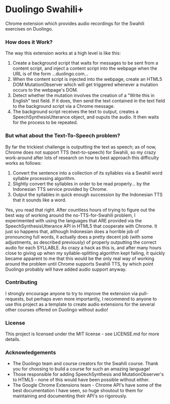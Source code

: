 # Duolingo Swahili+
Chrome extension which provides audio recordings for the Swahili exercises on 
Duolingo.

### How does it Work? ###
The way this extension works at a high level is like this:
1. Create a background script that waits for messages to be sent from a 
content script, and inject a content script into the webpage when the URL
is of the form ...duolingo.com...
2. When the content script is injected into the webpage, create an HTML5
DOM MutationObserver which will get triggered whenever a mutation occurs to
the webpage's DOM.
3. Detect whether the mutation involves the creation of a "Write this in English"
test field. If it does, then send the text contained in the text field to the
background script via a Chrome message.
4. The background script receives the text to output, creates a SpeechSynthesisUtterance
object, and ouputs the audio. It then waits for the process to be repeated.

### But what about the Text-To-Speech problem? ###
By far the trickiest challenge is outputting the text as speech; as of now, Chrome 
does not support TTS (text-to-speech) for Swahili, so my crazy work-around after
lots of research on how to best approach this difficulty works as follows:
1. Convert the sentence into a collection of its syllables via a Swahili
word syllable processing algorithm.
2. Slightly convert the syllables in order to be read properly... by the 
Indonesian TTS service provided by Chrome.
3. Output the syllables in quick enough succession by the Indonesian TTS that
it sounds like a word.

Yes, you read that right. After countless hours of trying to figure out the best
way of working around the no-TTS-for-Swahili problem, I experimented with using the
languages that ARE provided via the SpeechSynthesisUtterance API in HTML5 that 
cooperate with Chrome. It just so happens that, although Indonesian does a 
horrible job of pronouncing full words, it actually does a pretty decent job (with 
some adjustments, as described previously) of properly outputting the correct
audio for each SYLLABLE. As crazy a hack as this is, and after many hours close to 
giving up when my syllable-splitting algorithm kept failing, it quickly became apparent
to me that this would be the only real way of working around the problem until 
Chrome supports Swahili TTS, by which point Duolingo probably will have added audio 
support anyway. 

### Contributing ###
I strongly encourage anyone to try to improve the extension via pull-requests, but perhaps even more importantly, I recommend to anyone to use this project as a template to create audio extensions for the several other courses offered on Duolingo without audio!

### License ### 
This project is licensed under the MIT license - see LICENSE.md for more details.

### Acknowledgements ### 
* The Duolingo team and course creators for the Swahili course. Thank you for choosing to build
a course for such an amazing language!
* Those responsible for adding SpeechSynthesis and MutationObserver's to HTML5 - none of this would have been possible without either.
* The Google Chrome Extensions team - Chrome API's have some of the best documentation I have seen, so huge shoutout to them for maintaining and documenting their API's so rigorously.


